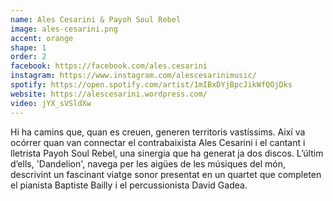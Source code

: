 ```yaml
---
name: Ales Cesarini & Payoh Soul Rebel
image: ales-cesarini.png
accent: orange
shape: 1
order: 2
facebook: https://facebook.com/ales.cesarini
instagram: https://www.instagram.com/alescesarinimusic/
spotify: https://open.spotify.com/artist/1mIBxDYjBpcJikWfQOjDks
website: https://alescesarini.wordpress.com/
video: jYX_sVSldXw 
---
```


Hi ha camins que, quan es creuen, generen territoris vastíssims. Així va ocórrer quan van connectar el contrabaixista Ales Cesarini i el cantant i lletrista Payoh Soul Rebel, una sinergia que ha generat ja dos discos. L’últim d’ells, 'Dandelion', navega per les aigües de les músiques del món, descrivint un fascinant viatge sonor presentat en un quartet que completen el pianista Baptiste Bailly i el percussionista David Gadea.
